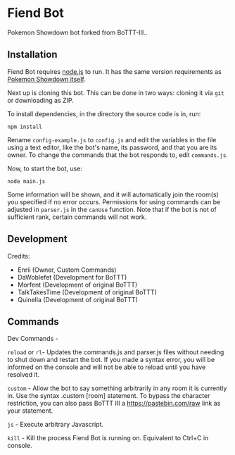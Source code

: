 # Fiend Bot
Pokemon Showdown bot forked from BoTTT-III..

Installation
------------

Fiend Bot requires [node.js](http://nodejs.org/) to run. It has the same version requirements as [Pokemon Showdown itself](https://github.com/Zarel/Pokemon-Showdown).

Next up is cloning this bot. This can be done in two ways: cloning it via `git` or downloading as ZIP.

To install dependencies, in the directory the source code is in, run:

    npm install

Rename `config-example.js` to `config.js` and edit the variables in the file using a text editor, like the bot's name, its password, and that you are its owner. To change the commands that the bot responds to, edit `commands.js`.

Now, to start the bot, use:

    node main.js

Some information will be shown, and it will automatically join the room(s) you specified if no error occurs. Permissions for using commands can be adjusted in ``parser.js`` in the ``canUse`` function. Note that if the bot is not of sufficient rank, certain commands will not work.

Development
-----------

Credits:
 - Enrii (Owner, Custom Commands)
 - DaWoblefet (Development for BoTTT)
 - Morfent (Development of original BoTTT)
 - TalkTakesTime (Development of original BoTTT)
 - Quinella (Development of original BoTTT)
 
Commands
-----------

Dev Commands - 

`reload` or `rl`- Updates the commands.js and parser.js files without needing to shut down and restart the bot. If you made a syntax error, you will be informed on the console and will not be able to reload until you have resolved it.

`custom` - Allow the bot to say something arbitrarily in any room it is currently in. Use the syntax .custom [room] statement. To bypass the character restriction, you can also pass BoTTT III a https://pastebin.com/raw link as your statement.

`js` - Execute arbitrary Javascript.

`kill` - Kill the process Fiend Bot is running on. Equivalent to Ctrl+C in console.
